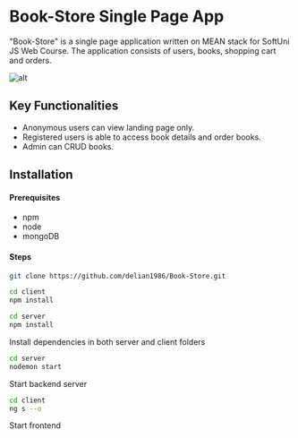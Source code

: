 # Book-Store Single Page App
"Book-Store" is a single page application written on MEAN stack for SoftUni JS Web Course. The application consists of users, books, shopping cart and orders.

![alt](https://imgur.com/ifZ7jKd)
## Key Functionalities

 - Anonymous users can view landing page only.
 - Registered users is able to access book details and order books. 
 - Admin can CRUD books.

## Installation

#### Prerequisites
  

 - npm
 -  node
 - mongoDB



#### Steps
```sh
git clone https://github.com/delian1986/Book-Store.git
```
```sh
cd client
npm install
```

```sh
cd server
npm install
```
Install dependencies in both server and client folders
```sh
cd server
nodemon start
```
Start backend server
```sh
cd client
ng s --o
```
Start frontend 
